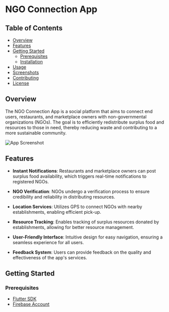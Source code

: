 # NGO Connection App

## Table of Contents

- [Overview](#overview)
- [Features](#features)
- [Getting Started](#getting-started)
    - [Prerequisites](#prerequisites)
    - [Installation](#installation)
- [Usage](#usage)
- [Screenshots](#screenshots)
- [Contributing](#contributing)
- [License](#license)

## Overview

The NGO Connection App is a social platform that aims to connect end users, restaurants, and marketplace owners with non-governmental organizations (NGOs). The goal is to efficiently redistribute surplus food and resources to those in need, thereby reducing waste and contributing to a more sustainable community.

![App Screenshot](app_screenshot.png)

## Features

- **Instant Notifications**: Restaurants and marketplace owners can post surplus food availability, which triggers real-time notifications to registered NGOs.

- **NGO Verification**: NGOs undergo a verification process to ensure credibility and reliability in distributing resources.

- **Location Services**: Utilizes GPS to connect NGOs with nearby establishments, enabling efficient pick-up.

- **Resource Tracking**: Enables tracking of surplus resources donated by establishments, allowing for better resource management.

- **User-Friendly Interface**: Intuitive design for easy navigation, ensuring a seamless experience for all users.

- **Feedback System**: Users can provide feedback on the quality and effectiveness of the app's services.

## Getting Started

### Prerequisites

- [Flutter SDK](https://flutter.dev/docs/get-started/install)
- [Firebase Account](https://firebase.google.com/)